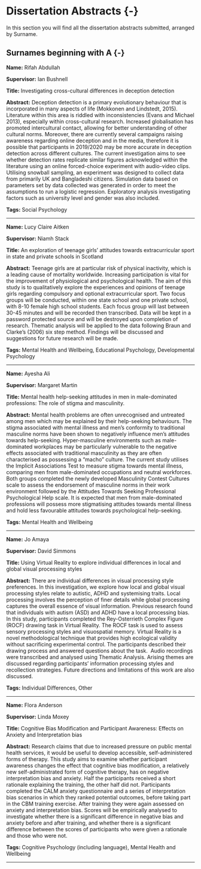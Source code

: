 # Dissertation Abstracts {-}

In this section you will find all the dissertation abstracts submitted, arranged by Surname.




## Surnames beginning with A {-}

**Name:** Rifah Abdullah

**Supervisor:** Ian Bushnell

**Title:** Investigating cross-cultural differences in deception detection

**Abstract:** Deception detection is a primary evolutionary behaviour that is incorporated in many aspects of life (Mokkonen and Lindstedt, 2015). Literature within this area is riddled with inconsistencies (Evans and Michael 2013), especially within cross-cultural research. Increased globalisation has promoted intercultural contact, allowing for better understanding of other cultural norms. Moreover, there are currently several campaigns raising awareness regarding online deception and in the media, therefore it is possible that participants in 2019/2020 may be more accurate in deception detection across different cultures. The current investigation aims to see whether detection rates replicate similar figures acknowledged within the literature using an online forced-choice experiment with audio-video clips. Utilising snowball sampling, an experiment was designed to collect data from primarily UK and Bangladeshi citizens. Simulation data based on parameters set by data collected was generated in order to meet the assumptions to run a logistic regression. Exploratory analysis investigating factors such as university level and gender was also included.

**Tags:** Social Psychology   

---



**Name:** Lucy Claire Aitken

**Supervisor:** Niamh Stack

**Title:** An exploration of teenage girls’ attitudes towards extracurricular sport in state and private schools in Scotland

**Abstract:** Teenage girls are at particular risk of physical inactivity, which is a leading cause of mortality worldwide. Increasing participation is vital for the improvement of physiological and psychological health. The aim of this study is to qualitatively explore the experiences and opinions of teenage girls regarding compulsory and optional extracurricular sport. Two focus groups will be conducted, within one state school and one private school, with 8-10 female high school students. Each focus group will last between 30-45 minutes and will be recorded then transcribed. Data will be kept in a password protected source and will be destroyed upon completion of research. Thematic analysis will be applied to the data following Braun and Clarke’s (2006) six step method. Findings will be discussed and suggestions for future research will be made.

**Tags:** Mental Health and Wellbeing,  Educational Psychology,  Developmental Psychology 

---



**Name:** Ayesha Ali

**Supervisor:** Margaret Martin

**Title:** Mental health help-seeking attitudes in men in male-dominated professions: The role of stigma and masculinity.

**Abstract:** Mental health problems are often unrecognised and untreated among men which may be explained by their help-seeking behaviours. The stigma associated with mental illness and men’s conformity to traditional masculine norms have been shown to negatively influence men’s attitudes towards help-seeking. Hyper-masculine environments such as male-dominated workplaces may be particularly vulnerable to the negative effects associated with traditional masculinity as they are often characterised as possessing a “macho” culture. The current study utilises the Implicit Associations Test to measure stigma towards mental illness, comparing men from male-dominated occupations and neutral workforces. Both groups completed the newly developed Masculinity Contest Cultures scale to assess the endorsement of masculine norms in their work environment followed by the Attitudes Towards Seeking Professional Psychological Help scale. It is expected that men from male-dominated professions will possess more stigmatising attitudes towards mental illness and hold less favourable attitudes towards psychological help-seeking.  

**Tags:** Mental Health and Wellbeing   

---



**Name:** Jo Amaya

**Supervisor:** David Simmons

**Title:** Using Virtual Reality to explore individual differences in local and global visual processing styles

**Abstract:** There are individual differences in visual processing style preferences. In this investigation, we explore how local and global visual processing styles relate to autistic, ADHD and systemising traits. Local processing involves the perception of finer details while global processing captures the overall essence of visual information. Previous research found that individuals with autism (ASD) and ADHD have a local processing bias. In this study, participants completed the Rey-Osterrieth Complex Figure (ROCF) drawing task in Virtual Reality. The ROCF task is used to assess sensory processing styles and visuospatial memory. Virtual Reality is a novel methodological technique that provides high ecological validity without sacrificing experimental control. The participants described their drawing process and answered questions about the task.  Audio recordings were transcribed and analysed using Thematic Analysis. Arising themes are discussed regarding participants’ information processing styles and recollection strategies. Future directions and limitations of this work are also discussed. 

**Tags:** Individual Differences,  Other  

---



**Name:** Flora Anderson

**Supervisor:** Linda Moxey

**Title:** Cognitive Bias Modification and Participant Awareness: Effects on Anxiety and Interpretation bias

**Abstract:** Research claims that due to increased pressure on public mental health services, it would be useful to develop accessible, self-administered forms of therapy. This study aims to examine whether participant awareness changes the effect that cognitive bias modification, a relatively new self-administrated form of cognitive therapy, has on negative interpretation bias and anxiety. Half the participants received a short rationale explaining the training, the other half did not. Participants completed the CALM anxiety questionnaire and a series of interpretation bias scenarios in which they ranked potential outcomes, before taking part in the CBM training exercise. After training they were again assessed on anxiety and interpretation bias. Scores will be empirically analysed to investigate whether there is a significant difference in negative bias and anxiety before and after training, and whether there is a significant difference between the scores of participants who were given a rationale and those who were not.

**Tags:** Cognitive Psychology (including language),  Mental Health and Wellbeing  

---
